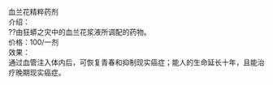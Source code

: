<title>血兰花精粹药剂</title>
<meta name="GENERATOR" content="WinCHM">
<meta http-equiv="Content-Type" content="text/html; charset=gb2312">
<br>血兰花精粹药剂
<br>介绍：
<br>??由狂蟒之灾中的血兰花浆液所调配的药物。
<br>价格：100/一剂
<br>效果：
<br>通过血管注入体内后，可恢复青春和抑制现实癌症；能人的生命延长十年，且能治疗晚期现实癌症。
<br>